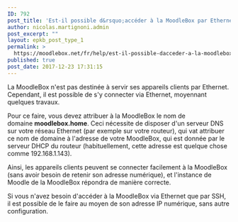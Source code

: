 ```yaml
---
ID: 792
post_title: 'Est-il possible d&rsquo;accéder à la MoodleBox par Ethernet ?'
author: nicolas.martignoni.admin
post_excerpt: ""
layout: epkb_post_type_1
permalink: >
  https://moodlebox.net/fr/help/est-il-possible-dacceder-a-la-moodlebox-par-ethernet/
published: true
post_date: 2017-12-23 17:31:15
---
```

La MoodleBox n'est pas destinée à servir ses appareils clients par Ethernet. Cependant, il est possible de s'y connecter via Ethernet, moyennant quelques travaux.

Pour ce faire, vous devez attribuer à la MoodleBox le nom de domaine <strong>moodlebox.home</strong>. Ceci nécessite de disposer d'un serveur DNS sur votre réseau Ethernet (par exemple sur votre routeur), qui vat attribuer ce nom de domaine à l'adresse de votre MoodleBox, qui est donnée par le serveur DHCP du routeur (habituellement, cette adresse est quelque chose comme 192.168.1.143).

Ainsi, les appareils clients peuvent se connecter facilement à la MoodleBox (sans avoir besoin de retenir son adresse numérique), et l'instance de Moodle de la MoodleBox répondra de manière correcte.

Si vous n'avez besoin d'accéder à la MoodleBox via Ethernet que par SSH, il est possible de le faire au moyen de son adresse IP numérique, sans autre configuration.